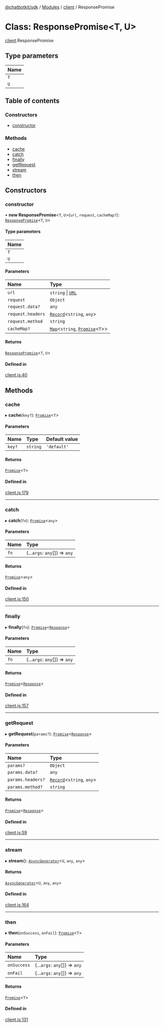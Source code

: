 [@chatbotkit/sdk](../README.md) / [Modules](../modules.md) / [client](../modules/client.md) / ResponsePromise

# Class: ResponsePromise\<T, U\>

[client](../modules/client.md).ResponsePromise

## Type parameters

| Name |
| :------ |
| `T` |
| `U` |

## Table of contents

### Constructors

- [constructor](client.ResponsePromise.md#constructor)

### Methods

- [cache](client.ResponsePromise.md#cache)
- [catch](client.ResponsePromise.md#catch)
- [finally](client.ResponsePromise.md#finally)
- [getRequest](client.ResponsePromise.md#getrequest)
- [stream](client.ResponsePromise.md#stream)
- [then](client.ResponsePromise.md#then)

## Constructors

### constructor

• **new ResponsePromise**\<`T`, `U`\>(`url`, `request`, `cacheMap?`): [`ResponsePromise`](client.ResponsePromise.md)\<`T`, `U`\>

#### Type parameters

| Name |
| :------ |
| `T` |
| `U` |

#### Parameters

| Name | Type |
| :------ | :------ |
| `url` | `string` \| [`URL`]( https://developer.mozilla.org/docs/Web/API/URL ) |
| `request` | `Object` |
| `request.data?` | `any` |
| `request.headers` | [`Record`]( https://www.typescriptlang.org/docs/handbook/utility-types.html#recordkeys-type )\<`string`, `any`\> |
| `request.method` | `string` |
| `cacheMap?` | [`Map`]( https://developer.mozilla.org/docs/Web/JavaScript/Reference/Global_Objects/Map )\<`string`, [`Promise`]( https://developer.mozilla.org/docs/Web/JavaScript/Reference/Global_Objects/Promise )\<`T`\>\> |

#### Returns

[`ResponsePromise`](client.ResponsePromise.md)\<`T`, `U`\>

#### Defined in

[client.js:40](https://github.com/chatbotkit/node-sdk/blob/main/packages/sdk/src/client.js#L40)

## Methods

### cache

▸ **cache**(`key?`): [`Promise`]( https://developer.mozilla.org/docs/Web/JavaScript/Reference/Global_Objects/Promise )\<`T`\>

#### Parameters

| Name | Type | Default value |
| :------ | :------ | :------ |
| `key?` | `string` | `'default'` |

#### Returns

[`Promise`]( https://developer.mozilla.org/docs/Web/JavaScript/Reference/Global_Objects/Promise )\<`T`\>

#### Defined in

[client.js:179](https://github.com/chatbotkit/node-sdk/blob/main/packages/sdk/src/client.js#L179)

___

### catch

▸ **catch**(`fn`): [`Promise`]( https://developer.mozilla.org/docs/Web/JavaScript/Reference/Global_Objects/Promise )\<`any`\>

#### Parameters

| Name | Type |
| :------ | :------ |
| `fn` | (...`args`: `any`[]) => `any` |

#### Returns

[`Promise`]( https://developer.mozilla.org/docs/Web/JavaScript/Reference/Global_Objects/Promise )\<`any`\>

#### Defined in

[client.js:150](https://github.com/chatbotkit/node-sdk/blob/main/packages/sdk/src/client.js#L150)

___

### finally

▸ **finally**(`fn`): [`Promise`]( https://developer.mozilla.org/docs/Web/JavaScript/Reference/Global_Objects/Promise )\<[`Response`]( https://developer.mozilla.org/docs/Web/API/Response )\>

#### Parameters

| Name | Type |
| :------ | :------ |
| `fn` | (...`args`: `any`[]) => `any` |

#### Returns

[`Promise`]( https://developer.mozilla.org/docs/Web/JavaScript/Reference/Global_Objects/Promise )\<[`Response`]( https://developer.mozilla.org/docs/Web/API/Response )\>

#### Defined in

[client.js:157](https://github.com/chatbotkit/node-sdk/blob/main/packages/sdk/src/client.js#L157)

___

### getRequest

▸ **getRequest**(`params?`): [`Promise`]( https://developer.mozilla.org/docs/Web/JavaScript/Reference/Global_Objects/Promise )\<[`Response`]( https://developer.mozilla.org/docs/Web/API/Response )\>

#### Parameters

| Name | Type |
| :------ | :------ |
| `params?` | `Object` |
| `params.data?` | `any` |
| `params.headers?` | [`Record`]( https://www.typescriptlang.org/docs/handbook/utility-types.html#recordkeys-type )\<`string`, `any`\> |
| `params.method?` | `string` |

#### Returns

[`Promise`]( https://developer.mozilla.org/docs/Web/JavaScript/Reference/Global_Objects/Promise )\<[`Response`]( https://developer.mozilla.org/docs/Web/API/Response )\>

#### Defined in

[client.js:59](https://github.com/chatbotkit/node-sdk/blob/main/packages/sdk/src/client.js#L59)

___

### stream

▸ **stream**(): [`AsyncGenerator`]( https://developer.mozilla.org/docs/Web/JavaScript/Reference/Global_Objects/AsyncGenerator )\<`U`, `any`, `any`\>

#### Returns

[`AsyncGenerator`]( https://developer.mozilla.org/docs/Web/JavaScript/Reference/Global_Objects/AsyncGenerator )\<`U`, `any`, `any`\>

#### Defined in

[client.js:164](https://github.com/chatbotkit/node-sdk/blob/main/packages/sdk/src/client.js#L164)

___

### then

▸ **then**(`onSuccess`, `onFail`): [`Promise`]( https://developer.mozilla.org/docs/Web/JavaScript/Reference/Global_Objects/Promise )\<`T`\>

#### Parameters

| Name | Type |
| :------ | :------ |
| `onSuccess` | (...`args`: `any`[]) => `any` |
| `onFail` | (...`args`: `any`[]) => `any` |

#### Returns

[`Promise`]( https://developer.mozilla.org/docs/Web/JavaScript/Reference/Global_Objects/Promise )\<`T`\>

#### Defined in

[client.js:131](https://github.com/chatbotkit/node-sdk/blob/main/packages/sdk/src/client.js#L131)

